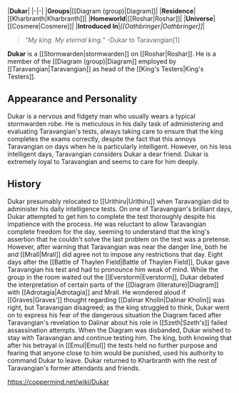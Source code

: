 |**Dukar**|
|-|-|
|**Groups**|[[Diagram (group)\|Diagram]]|
|**Residence**|[[Kharbranth\|Kharbranth]]|
|**Homeworld**|[[Roshar\|Roshar]]|
|**Universe**|[[Cosmere\|Cosmere]]|
|**Introduced In**|*[[Oathbringer\|Oathbringer]]*|

>“*My king. My eternal king.*”
\-Dukar to Taravangian[1]


**Dukar** is a [[Stormwarden\|stormwarden]] on [[Roshar\|Roshar]]. He is a member of the [[Diagram (group)\|Diagram]] employed by [[Taravangian\|Taravangian]] as head of the [[King's Testers\|King's Testers]].

## Appearance and Personality
Dukar is a nervous and fidgety man who usually wears a typical stormwarden robe. He is meticulous in his daily task of administering and evaluating Taravangian's tests, always taking care to ensure that the king completes the exams correctly, despite the fact that this annoys Taravangian on days when he is particularly intelligent. However, on his less intelligent days, Taravangian considers Dukar a dear friend. Dukar is extremely loyal to Taravangian and seems to care for him deeply.

## History
Dukar presumably relocated to [[Urithiru\|Urithiru]] when Taravangian did to administer his daily intelligence tests. On one of Taravangian's brilliant days, Dukar attempted to get him to complete the test thoroughly despite his impatience with the process. He was reluctant to allow Taravangian complete freedom for the day, seeming to understand that the king's assertion that he couldn't solve the last problem on the test was a pretense. However, after warning that Taravangian was near the danger line, both he and [[Mrall\|Mrall]] did agree not to impose any restrictions that day.
Eight days after the [[Battle of Thaylen Field\|Battle of Thaylen Field]], Dukar gave Taravangian his test and had to pronounce him weak of mind. While the group in the room waited out the [[Everstorm\|Everstorm]], Dukar debated the interpretation of certain parts of the [[Diagram (literature)\|Diagram]] with [[Adrotagia\|Adrotagia]] and Mrall. He wondered aloud if [[Graves\|Graves']] thought regarding [[Dalinar Kholin\|Dalinar Kholin]] was right, but Taravangian disagreed; as the king struggled to think, Dukar went on to express his fear of the dangerous situation the Diagram faced after Taravangian's revelation to Dalinar about his role in [[Szeth\|Szeth's]] failed assassination attempts.
When the Diagram was disbanded, Dukar wished to stay with Taravangian and continue testing him. The king, both knowing that after his betrayal in [[Emul\|Emul]] the tests held no further purpose and fearing that anyone close to him would be punished, used his authority to command Dukar to leave. Dukar returned to Kharbranth with the rest of Taravangian's former attendants and friends.



https://coppermind.net/wiki/Dukar